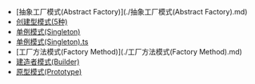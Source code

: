 - [抽象工厂模式(Abstract Factory)](./抽象工厂模式(Abstract Factory).md)
- [创建型模式(5种)](./创建型模式(5种).md)
- [单例模式(Singleton)](./单例模式(Singleton).md)
- [单例模式(Singleton).ts](./单例模式(Singleton).ts)
- [工厂方法模式(Factory Method)](./工厂方法模式(Factory Method).md)
- [建造者模式(Builder)](./建造者模式(Builder).md)
- [原型模式(Prototype)](./原型模式(Prototype).md)
